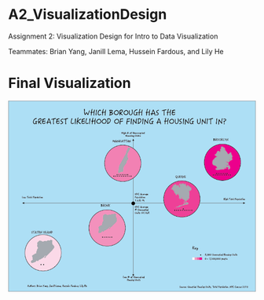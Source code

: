 # A2_VisualizationDesign
Assignment 2: Visualization Design for Intro to Data Visualization

Teammates: Brian Yang, Janill Lema, Hussein Fardous, and Lily He 

# Final Visualization
![Final Visualization](https://github.com/By2225/A2_VisualizationDesign/blob/master/A2_final.png)
